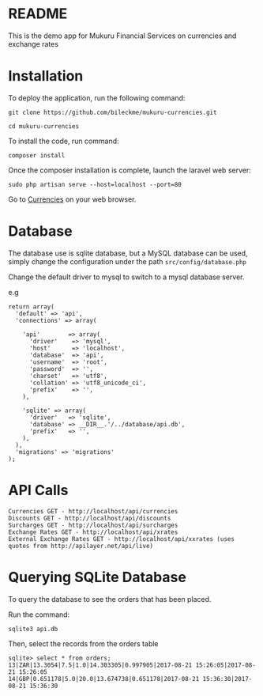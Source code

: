# README
This is the demo app for Mukuru Financial Services on currencies and exchange rates

Installation
============
To deploy the application, run the following command:

`git clone https://github.com/bileckme/mukuru-currencies.git`

`cd mukuru-currencies`

To install the code, run command:

`composer install`

Once the composer installation is complete, launch the laravel web server:

`sudo php artisan serve --host=localhost --port=80`

Go to [Currencies](http://localhost/currencies) on your web browser.


Database
========
The database use is sqlite database, but a MySQL database can be used, simply change the configuration under the path
`src/config/database.php`

Change the default driver to mysql to switch to a mysql database server.

e.g

```
return array(
  'default' => 'api',
  'connections' => array(

    'api'        => array(
      'driver'    => 'mysql',
      'host'      => 'localhost',
      'database'  => 'api',
      'username'  => 'root',
      'password'  => '',
      'charset'   => 'utf8',
      'collation' => 'utf8_unicode_ci',
      'prefix'    => '',
    ),

    'sqlite' => array(
      'driver'   => 'sqlite',
      'database' => __DIR__.'/../database/api.db',
      'prefix'   => '',
    ),
  ),
  'migrations' => 'migrations'
);
```

API Calls
=========
```
Currencies GET - http://localhost/api/currencies
Discounts GET - http://localhost/api/discounts
Surcharges GET - http://localhost/api/surcharges
Exchange Rates GET - http://localhost/api/xrates
External Exchange Rates GET - http://localhost/api/xxrates (uses quotes from http://apilayer.net/api/live)
```

Querying SQLite Database
========================
To query the database to see the orders that has been placed.

Run the command:

`sqlite3 api.db`

Then, select the records from the orders table
```
sqlite> select * from orders;
13|ZAR|13.3054|7.5|1.0|14.303305|0.997905|2017-08-21 15:26:05|2017-08-21 15:26:05
14|GBP|0.651178|5.0|20.0|13.674738|0.651178|2017-08-21 15:36:30|2017-08-21 15:36:30
```
